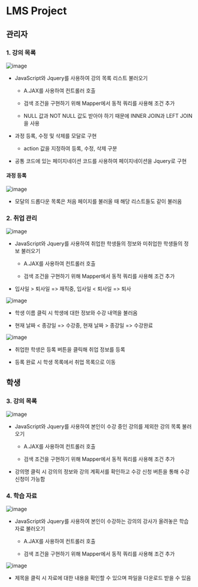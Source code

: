 # LMS Project

## 관리자

### 1. 강의 목록
![image](https://github.com/NayoungKim1212/marlmsone/assets/132897437/734ec263-4785-4e31-89a7-c4f32a9289e3)

- JavaScript와 Jquery를 사용하여 강의 목록 리스트 불러오기
  
    - A.JAX를 사용하여 컨트롤러 호출
      
    - 검색 조건을 구현하기 위해 Mapper에서 동적 쿼리를 사용해 조건 추가
      
    - NULL 값과 NOT NULL 값도 받아야 하기 때문에 INNER JOIN과 LEFT JOIN을 사용

- 과정 등록, 수정 및 삭제를 모달로 구현
  
    - action 값을 지정하여 등록, 수정, 삭제 구분

- 공통 코드에 있는 페이지네이션 코드를 사용하여 페이지네이션을 Jquery로 구현

#### 과정 등록
![image](https://github.com/NayoungKim1212/marlmsone/assets/132897437/b345f774-c4e6-468b-8b28-5de499608ca5)

- 모달의 드롭다운 목록은 처음 페이지를 불러올 때 해당 리스트들도 같이 불러옴

### 2. 취업 관리
![image](https://github.com/NayoungKim1212/marlmsone/assets/132897437/c9fa437a-0529-4df4-93c7-6437be4a0511)

- JavaScript와 Jquery를 사용하여 취업한 학생들의 정보와 미취업한 학생들의 정보 불러오기
  
    - A.JAX를 사용하여 컨트롤러 호출

    - 검색 조건을 구현하기 위해 Mapper에서 동적 쿼리를 사용해 조건 추가
 
- 입사일 > 퇴사일 => 재직중, 입사일 < 퇴사일 => 퇴사

![image](https://github.com/NayoungKim1212/marlmsone/assets/132897437/5e6f9887-0315-4553-b72c-a7f4ac828551)

 - 학생 이름 클릭 시 학생에 대한 정보와 수강 내역을 불러옴

 - 현재 날짜 < 종강일 => 수강중, 현재 날짜 > 종강일 => 수강완료

![image](https://github.com/NayoungKim1212/marlmsone/assets/132897437/40b0b4bd-828b-4846-9657-5e2ce92d29df)

- 취업한 학생은 등록 버튼을 클릭해 취업 정보를 등록

- 등록 완료 시 학생 목록에서 취업 목록으로 이동

## 학생

### 3. 강의 목록
![image](https://github.com/NayoungKim1212/marlmsone/assets/132897437/517dd49a-ee4f-4bec-870f-c7b60e6ec130)

- JavaScript와 Jquery를 사용하여 본인이 수강 중인 강의를 제외한 강의 목록 불러오기
  
    - A.JAX를 사용하여 컨트롤러 호출
      
    - 검색 조건을 구현하기 위해 Mapper에서 동적 쿼리를 사용해 조건 추가

- 강의명 클릭 시 강의의 정보와 강의 계획서를 확인하고 수강 신청 버튼을 통해 수강 신청이 가능함
  
### 4. 학습 자료
![image](https://github.com/NayoungKim1212/marlmsone/assets/132897437/5eb48747-a6c9-46e3-b9d8-7715b0224b92)

- JavaScript와 Jquery를 사용하여 본인이 수강하는 강의의 강사가 올려놓은 학습 자료 불러오기
  
    - A.JAX를 사용하여 컨트롤러 호출
      
    - 검색 조건을 구현하기 위해 Mapper에서 동적 쿼리를 사용해 조건 추가

![image](https://github.com/NayoungKim1212/marlmsone/assets/132897437/c7f7ac82-bf33-4ace-9405-42f1d1c012b1)

- 제목을 클릭 시 자료에 대한 내용을 확인할 수 있으며 파일을 다운로드 받을 수 있음

